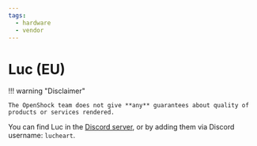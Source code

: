 ```yaml
---
tags: 
  - hardware
  - vendor
---
```


# Luc (EU)

!!! warning "Disclaimer"

    The OpenShock team does not give **any** guarantees about quality of products or services rendered.

You can find Luc in the [Discord server](https://discord.gg/AHcCbXbEcF), or by adding them via Discord username: `lucheart`.